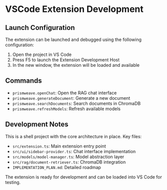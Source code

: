 # VSCode Extension Development

## Launch Configuration

The extension can be launched and debugged using the following configuration:

1. Open the project in VS Code
2. Press F5 to launch the Extension Development Host
3. In the new window, the extension will be loaded and available

## Commands

- `prismweave.openChat`: Open the RAG chat interface
- `prismweave.generateDocument`: Generate a new document
- `prismweave.searchDocuments`: Search documents in ChromaDB
- `prismweave.refreshModels`: Refresh available models

## Development Notes

This is a shell project with the core architecture in place. Key files:

- `src/extension.ts`: Main extension entry point
- `src/ui/sidebar-provider.ts`: Chat interface implementation
- `src/models/model-manager.ts`: Model abstraction layer
- `src/rag/document-retriever.ts`: ChromaDB integration
- `IMPLEMENTATION_PLAN.md`: Detailed roadmap

The extension is ready for development and can be loaded into VS Code for testing.
